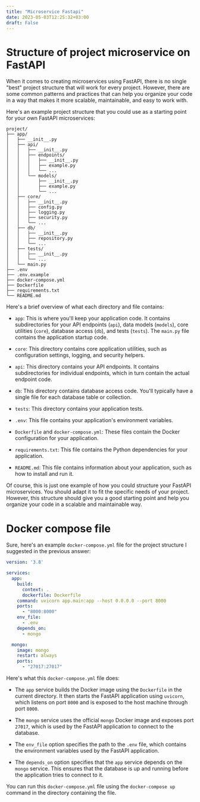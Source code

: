 ```yaml
---
title: "Microservice Fastapi"
date: 2023-05-03T12:25:32+03:00
draft: False
---
```



# Structure of project microservice on FastAPI 

When it comes to creating microservices using FastAPI, there is no single "best" project structure that will work for every project. However, there are some common patterns and practices that can help you organize your code in a way that makes it more scalable, maintainable, and easy to work with.

Here's an example project structure that you could use as a starting point for your own FastAPI microservices:

```
project/
├── app/
│   ├── __init__.py
│   ├── api/
│   │   ├── __init__.py
│   │   ├── endpoints/
│   │   │   ├── __init__.py
│   │   │   ├── example.py
│   │   │   └── ...
│   │   └── models/
│   │       ├── __init__.py
│   │       ├── example.py
│   │       └── ...
│   ├── core/
│   │   ├── __init__.py
│   │   ├── config.py
│   │   ├── logging.py
│   │   ├── security.py
│   │   └── ...
│   ├── db/
│   │   ├── __init__.py
│   │   ├── repository.py
│   │   └── ...
│   ├── tests/
│   │   ├── __init__.py
│   │   └── ...
│   └── main.py
├── .env
├── .env.example
├── docker-compose.yml
├── Dockerfile
├── requirements.txt
└── README.md
```

Here's a brief overview of what each directory and file contains:

- `app`: This is where you'll keep your application code. It contains subdirectories for your API endpoints (`api`), data models (`models`), core utilities (`core`), database access (`db`), and tests (`tests`). The `main.py` file contains the application startup code.

- `core`: This directory contains core application utilities, such as configuration settings, logging, and security helpers.

- `api`: This directory contains your API endpoints. It contains subdirectories for individual endpoints, which in turn contain the actual endpoint code.

- `db`: This directory contains database access code. You'll typically have a single file for each database table or collection.

- `tests`: This directory contains your application tests.

- `.env`: This file contains your application's environment variables.

- `Dockerfile` and `docker-compose.yml`: These files contain the Docker configuration for your application.

- `requirements.txt`: This file contains the Python dependencies for your application.

- `README.md`: This file contains information about your application, such as how to install and run it.

Of course, this is just one example of how you could structure your FastAPI microservices. You should adapt it to fit the specific needs of your project. However, this structure should give you a good starting point and help you organize your code in a scalable and maintainable way.


# Docker compose file

Sure, here's an example `docker-compose.yml` file for the project structure I suggested in the previous answer:

```yaml
version: '3.8'

services:
  app:
    build:
      context: .
      dockerfile: Dockerfile
    command: uvicorn app.main:app --host 0.0.0.0 --port 8000
    ports:
      - "8000:8000"
    env_file:
      - .env
    depends_on:
      - mongo

  mongo:
    image: mongo
    restart: always
    ports:
      - "27017:27017"
```

Here's what this `docker-compose.yml` file does:

- The `app` service builds the Docker image using the `Dockerfile` in the current directory. It then starts the FastAPI application using `uvicorn`, which listens on port `8000` and is exposed to the host machine through port `8000`.

- The `mongo` service uses the official `mongo` Docker image and exposes port `27017`, which is used by the FastAPI application to connect to the database.

- The `env_file` option specifies the path to the `.env` file, which contains the environment variables used by the FastAPI application.

- The `depends_on` option specifies that the `app` service depends on the `mongo` service. This ensures that the database is up and running before the application tries to connect to it.

You can run this `docker-compose.yml` file using the `docker-compose up` command in the directory containing the file.